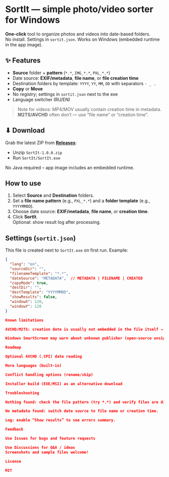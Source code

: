 # SortIt — simple photo/video sorter for Windows

**One-click** tool to organize photos and videos into date-based folders.  
No install. Settings in `sortit.json`. Works on Windows (embedded runtime in the app image).

## ✨ Features
- **Source** folder + **pattern** (`*.*`, `IMG_*.*`, `PXL_*.*`)
- Date source: **EXIF/metadata**, **file name**, or **file creation time**
- Destination folders by template: `YYYY`, `YY`, `MM`, `DD` with separators `- _ .`
- **Copy** or **Move**
- No registry; settings in `sortit.json` next to the exe
- Language switcher (RU/EN)

> Note for videos: MP4/MOV usually contain creation time in metadata.  
> **M2TS/AVCHD** often don’t — use “file name” or “creation time”.

## ⬇ Download
Grab the latest ZIP from **[Releases](../../releases)**:
- Unzip `SortIt-1.0.0.zip`
- Run `SortIt/SortIt.exe`

No Java required – app image includes an embedded runtime.

## How to use
1. Select **Source** and **Destination** folders.
2. Set a **file name pattern** (e.g., `PXL_*.*`) and a **folder template** (e.g., `YYYYMMDD`).
3. Choose date source: **EXIF/metadata**, **file name**, or **creation time**.
4. Click **SortIt**.  
   Optional: show result log after processing.

## Settings (`sortit.json`)
This file is created next to `SortIt.exe` on first run. Example:
```json
{
  "lang": "en",
  "sourceDir": "",
  "filenameTemplate": "*.*",
  "dateSource": "METADATA",  // METADATA | FILENAME | CREATED
  "copyMode": true,
  "destDir": "",
  "destTemplate": "YYYYMMDD",
  "showResults": false,
  "windowX": 120,
  "windowY": 120
}

Known limitations

AVCHD/M2TS: creation date is usually not embedded in the file itself → use “file name” or “creation time”.

Windows SmartScreen may warn about unknown publisher (open-source unsigned build). Click More info → Run anyway.

Roadmap

Optional AVCHD (.CPI) date reading

More languages (built-in)

Conflict handling options (rename/skip)

Installer build (EXE/MSI) as an alternative download

Troubleshooting

Nothing found: check the file pattern (try *.*) and verify files are directly in the source folder (no recursion).

No metadata found: switch date source to file name or creation time.

Log: enable “Show results” to see errors summary.

Feedback

Use Issues for bugs and feature requests

Use Discussions for Q&A / ideas
Screenshots and sample files welcome!

License

MIT
